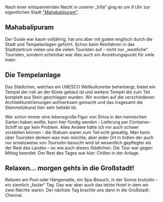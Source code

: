 Nach einer entspannenden Nacht in unserer „Villa“ ging es um 9 Uhr zur eigentlichen Stadt ["Mahabalipuram"](https://de.wikipedia.org/wiki/Mamallapuram).

## Mahabalipuram

Der Guide war kaum volljährig, hat uns aber mit gutem englisch durch die Stadt und Tempelanlagen geführt. Schon beim Reinfahren in das Stadtzentrum vielen uns die vielen Touristen auf – nicht nur „westliche“ Touristen, sondern scheinbar war dies auch ein Anziehungspunkt für viele Inder. 

## Die Tempelanlage

Das Städtchen, welches ein UNESCO Weltkulturerbe beherbergt, bietet ein Tempel der nah an der Küste gebaut ist und weitere Tempel die zum Teil komplett aus Stein geschlagen wurden. Wir wurden auf die verschiedenen Architekturströmungen aufmerksam gemacht und das insgesamt die Steinmetzkunst hier sehr beliebt ist. 

Wer schon immer eine lebensgroße Figur von Shiva in den heimischen Garten haben wollte, kann hier fündig werden - Lieferung per Container-Schiff ist gar kein Problem. Alles Andere hätte ich mir auch schwer vorstellen können - die Statuen waren zum Teil echt gewaltig. 
Man kann über Touristen denken was man möchte, aber jeder Ort in Indien der auch nur ansatzweise von Touristen besucht wird ist wesentlich gepflegter als der Rest des Landes – so wie auch dieses Städtchen. Die Tour war gegen Mittag beendet. Der Rest des Tages war klar: Chillen in der Anlage. 

## Relaxen... morgen gehts in die Großstadt!

Relaxen am Pool oder Hängematte, ein Spa-Besuch, in der Sonne brutzeln – ein ziemlich „fauler“ Tag. Das war aber auch das letzte Hotel in dem wir zwei Nächte waren. Der nächste Tag brachte uns dann in die Großstadt: Chennai.
